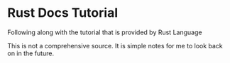 # Rust Docs Tutorial

Following along with the tutorial that is provided by Rust Language

This is not a comprehensive source. It is simple notes for me to look back on in the future.